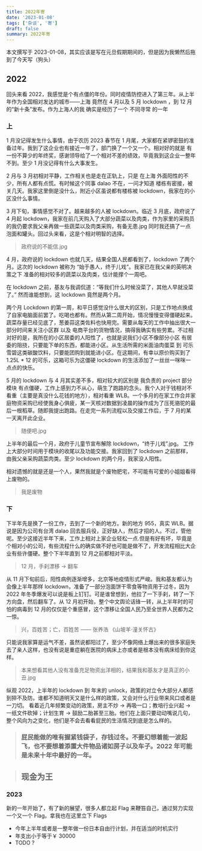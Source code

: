 ```yaml
---
title: 2022年寄
date: '2023-01-08'
tags: ['杂谈', '寄']
draft: false
summary: 2022年寄
---
```


本文撰写于 2023-01-08，其实应该是写在元旦假期期间的，但是因为我懒然后拖到了今天写（狗头）

## 2022

回头来看 2022，我感觉是个有点僵的年份。同时疫情防控进入了第三年。从上半年作为全国相对发达的城市——上海 竟然在 4 月以及 5 月 lockdown ，到 12 月的“新十条”发布。作为上海人的我 确实是经历了一个 不同寻常 的一年

### 上

1 月没记得发生什么事情，由于农历 2023 春节在 1 月尾，大家都在紧锣密鼓的准备过年。我到了这企业也有接近一年了，部门换了一个又一个。相对好的就是 有一份不算少的年终奖，感谢领导给了一个相对不差的绩效，毕竟我到这企业一整年不到。至少 1 月没记得有什么大事发生。

2 月与 3 月初相对平静，工作相关也是走在正轨上，只是 在上海 外面阳性的不少，所有人都有点慌。有时候这个同事 dalao 不在，一问才知道 楼栋有密接，被关几天。我家这里倒是没什么，附近小区虽说都有楼栋被 lockdown，我家在的小区没什么事情。

3 月下旬，事情感觉不对了。越来越多的人被 lockdown。临近 3 月底，政府说了 4 月起 lockdown，我家在前几天购入了大部分蔬菜以及肉类，作为家里的采购员的我仍要求我父亲再做一些蔬菜以及肉类采购，有备无患.jpg 同时我还搞了一点泡面和罐头。回过头来看，这是个相对明智的选择。

> 政府说的不能信.jpg

4 月，政府说的 lockdown 也就几天，结果全国人民都看到了，lockdown 了两个月。这次的 lockdown 被称为 “始于愚人，终于儿戏”。我家已在我父亲的英明决策之下 准备的相对较多的蔬菜以及肉类，估计能撑个一周吧。

在 lockdown 之前，基友与我调侃道：“等我们什么时候没菜了，其他人早就没菜了。” 然而谁能想到，这 lockdown 竟然是两个月。

两个月 Lockdown 的第一周，和平日感觉没什么很大的区别，只是工作地点换成了自家电脑面前罢了。吃喝也都有。然而从第二周开始，情况慢慢变得僵硬起来。蔬菜存量已经见底了，葱姜蒜这类佐料也快用完。需要从每天的工作中抽出很大一部分时间来关注小区群 以及 电商平台的货物情况，搞得我确实有些劳累。不过相对好的是，我所在的小区居委的人阳性了，也就是说我们小区不像部分小区 有居委的阻挠，只要能下单的东西，都能进小区。从生活所需的米面油肉蛋菜 到 可乐雪碧这类碳酸饮料，只要能团购到就能进小区。在这期间，有幸以原价购买到了 1.25L \* 12 的可乐，这箱可乐为这僵硬 lockdown 的生活添加了一丝丝一咪咪一点点的快乐。

5 月的 lockdown 与 4 月其实差不多，相对较大的区别是 我负责的 project 部分模块 有点僵硬，工作上感到力不从心，萌生了跑路的念头。我个人对于钱相对不看重（主要是真没什么花钱的地方），相对看重 WLB。一个多月的在家工作合并家庭物资采购已经使我身心俱疲，某一天核对数据到凌晨的操作成为了压死骆驼的最后一根稻草。随即我提出跑路。在走完一系列流程以及交接工作后，于 7 月的某一天离开此企业。

> 随便吧.jpg

上半年的最后一个月，政府于儿童节宣布解除 lockdown，“终于儿戏”.jpg。
工作上大部分时间用于模块的收尾以及功能交接。我家回到了 lockdown 之前那样，由我父亲采购蔬菜肉类。至少 lockdown 的两个月，我家没人阳性。

相对遗憾的就是还是一个人，果然我就是个废物肥宅，不可能有可爱的小姐姐看得上废物的。

> 我是废物

### 下

下半年先是换了一份工作，去到了一个新的地方。新的地方 955，真实 WLB。据说是因为公司有台湾 dalao 回去服兵役，正好缺人，然后才招的人。不过，管他呢。至少这接近半年下来，工作上相对上家企业轻松一点.但是有好有坏，毕竟是个相对小的公司，有些流程什么的确实做不好也可能是做不了，开发流程相比大企业有些许僵硬。整个下半年直到 12 月之前都相对平淡。

> 12 月，手刹漂移 -> 翻车

从 11 月下旬前后，阳性病例逐渐增多，北京等地疫情形式严峻。我和基友都认为会像上半年那样 lockdown，准备了一部分泡面饼干零食等物资用于过冬，因为 2022 年冬季爆发可以说是板上钉钉。可是谁曾想到，他拉了一下手刹，转了一下方向盘，然后翻车了。从 12 月初开始，整个中文舆论话锋一转，从上半年时的可怕的病毒到 12 月的仅仅是个重感冒，这个漂移让全国人民乃至全世界人民都为之一惊。

> 兴，百姓苦；亡，百姓苦 —— 张养浩 《山坡羊·潼关怀古》

只能说我家算是运气不差，虽然说都阳过了，至少不像网络上爆出来的很多家庭失去了亲人这样，也没有说是重症躺在医院的病床上亦或者是根本没有病床给到你这样。

> 本来想看其他人没有准备充足物资出洋相的，结果我和基友才是真正的小丑.jpg

纵观 2022，上半年的 lockdown 到 年末的 unlock，政策的对立令大部分人都感到猝不及防。谁都不知道明天又是什么样的政策，又会对什么行业带来风口或者是一刀切。
看着近几年频繁变动的政策，房主不炒 -> 再吸一口；教培行业兴起 -> 一纸文件砍掉；计划生育 -> 鼓励二胎甚至三胎。他们在上面只要动动嘴说几句，整个风向为之变化，他们是不会去看看屁民的生活情况到底是怎么样的。

> ### 屁民能做的唯有握紧钱袋子，存钱过冬。不要幻想着能一波起飞，也不要想着添置大件物品诸如房子以及车子。2022 年可能是未来十年中最好的一年。

> ## 现金为王

### 2023

新的一年开始了，有了新的展望，很多人都立起 Flag 来鞭笞自己，通过努力实现一个又一个 Flag。拿我也在这里立下 Flags

- 今年上半年或者是一整年做一份日本自由行计划，并在适当的时机实行
- 年支出小于等于￥ 30000
- TODO ?
